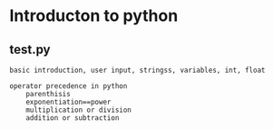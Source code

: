 # Introducton to python
## test.py
    basic introduction, user input, stringss, variables, int, float

    operator precedence in python
        parenthisis
        exponentiation==power
        multiplication or division
        addition or subtraction
